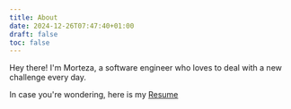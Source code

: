 ```yaml
---
title: About
date: 2024-12-26T07:47:40+01:00
draft: false
toc: false
---
```


Hey there! I'm Morteza, a software engineer who loves to deal with a new challenge every day.

In case you're wondering, here is my [Resume](/cv.pdf)